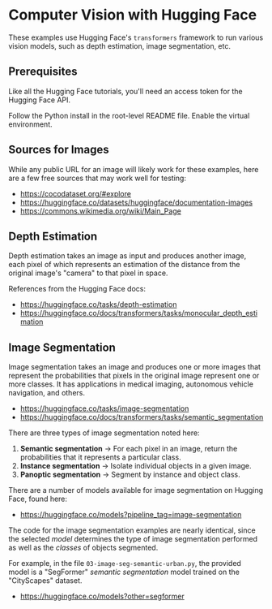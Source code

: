 # Computer Vision with Hugging Face

These examples use Hugging Face's `transformers` framework to run various
vision models, such as depth estimation, image segmentation, etc.


## Prerequisites

Like all the Hugging Face tutorials, you'll need an access token for the Hugging Face API.

Follow the Python install in the root-level README file. Enable the virtual environment.


## Sources for Images

While any public URL for an image will likely work for these examples, here are a
few free sources that may work well for testing:

- https://cocodataset.org/#explore
- https://huggingface.co/datasets/huggingface/documentation-images
- https://commons.wikimedia.org/wiki/Main_Page


## Depth Estimation

Depth estimation takes an image as input and produces another image, each pixel 
of which represents an estimation of the distance from the original image's 
"camera" to that pixel in space.

References from the Hugging Face docs:

- https://huggingface.co/tasks/depth-estimation
- https://huggingface.co/docs/transformers/tasks/monocular_depth_estimation


## Image Segmentation

Image segmentation takes an image and produces one or more images that represent
the probabilities that pixels in the original image represent one or more classes.
It has applications in medical imaging, autonomous vehicle navigation, and others.

- https://huggingface.co/tasks/image-segmentation
- https://huggingface.co/docs/transformers/tasks/semantic_segmentation

There are three types of image segmentation noted here:

1. **Semantic segmentation** → For each pixel in an image, return the probabilities 
that it represents a particular class.
2. **Instance segmentation** → Isolate individual objects in a given image.
3. **Panoptic segmentation** → Segment by instance and object class.

There are a number of models available for image segmentation on Hugging Face,
found here:

- https://huggingface.co/models?pipeline_tag=image-segmentation

The code for the image segmentation examples are nearly identical, since the
selected _model_ determines the type of image segmentation performed as well
as the _classes_ of objects segmented.

For example, in the file `03-image-seg-semantic-urban.py`, the provided model
is a "SegFormer" _semantic segmentation_ model trained on the "CityScapes" dataset.

- https://huggingface.co/models?other=segformer
